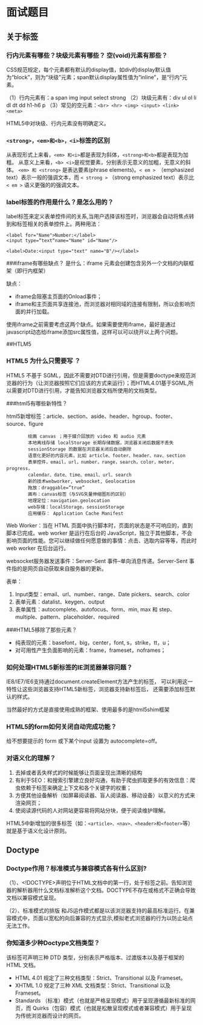 # 面试题目

## 关于标签
### 行内元素有哪些？块级元素有哪些？ 空(void)元素有那些？

CSS规范规定，每个元素都有默认的display值，如div的display默认值为“block”，则为“块级”元素；span默认display属性值为“inline”，是“行内”元素。

（1）行内元素有：a span img input select strong
（2）块级元素有：div ul ol li dl dt dd h1-h6 p
（3）常见的空元素：```<br> <hr> <img> <input> <link> <meta>```

HTML5中对块级、行内元素没有明确定义。

###	```<strong>，<em>和<b>，<i>```标签的区别
从表现形式上来看，```<em> 和<i>```都是表现为斜体，```<strong>和<b>```都是表现为加粗。
从意义上来看，```<b> <i>```是视觉要素，分别表示无意义的加粗，无意义的斜体。 ```<em> 和 <strong>``` 是表达要素(phrase elements)。```< em > ```（emphasized text）表示一般的强调文本，而 ```< strong >``` （strong emphasized text）表示比``` < em >``` 语义更强的的强调文本。

###	label标签的作用是什么？是怎么用的？
label标签来定义表单控件间的关系,当用户选择该标签时，浏览器会自动将焦点转到和标签相关的表单控件上。两种用法：
  
    <label for="Name">Number:</label>
    <input type=“text“name="Name" id="Name"/>
    
    <label>Date:<input type="text" name="B"/></label>
    
###iframe有哪些缺点？
是什么：iframe 元素会创建包含另外一个文档的内联框架（即行内框架）

缺点：

- iframe会阻塞主页面的Onload事件；
- iframe和主页面共享连接池，而浏览器对相同域的连接有限制，所以会影响页面的并行加载。

使用iframe之前需要考虑这两个缺点。如果需要使用iframe，最好是通过javascript动态给iframe添加src属性值，这样可以可以绕开以上两个问题。

##HTLM5
###	HTML5 为什么只需要写 <!DOCTYPE HTML>？
HTML5 不基于 SGML，因此不需要对DTD进行引用，但是需要doctype来规范浏览器的行为（让浏览器按照它们应该的方式来运行）；而HTML4.01基于SGML,所以需要对DTD进行引用，才能告知浏览器文档所使用的文档类型。

###html5有哪些新特性？

html5新增标签：article、section、aside、header、hgroup、footer、source、figure

			绘画 canvas ；用于媒介回放的 video 和 audio 元素
			本地离线存储 localStorage 长期存储数据，浏览器关闭后数据不丢失
			sessionStorage 的数据在浏览器关闭后自动删除
			语意化更好的内容元素，比如 article、footer、header、nav、section
			表单控件，email，url，number，range，search，color，meter，progress，
			calendar、date、time、email、url、search
			新的技术webworker, websocket, Geolocation
			拖放：draggable=”true”
			画布：canvas标签（与SVG矢量伸缩图形的区别）		
			地理定位：navigation.geolocation
			web存储：localStorage，sessionStorage
			应用缓存： Application Cache Manifest

Web Worker：当在 HTML 页面中执行脚本时，页面的状态是不可响应的，直到脚本已完成。web worker 是运行在后台的 JavaScript，独立于其他脚本，不会影响页面的性能。您可以继续做任何愿意做的事情：点击、选取内容等等，而此时 web worker 在后台运行。
			
websocket服务器发送事件：Server-Sent 事件–单向消息传递。Server-Sent 事件指的是网页自动获取来自服务器的更新。
			
表单：

1. Input类型：email、url、number、range、Date pickers、search、color
2. 表单元素：datalist、keygen、output
3. 表单属性：autocomplete、autofocus、form、min, max 和 step、multiple、pattern、placeholder、required

###HTML5移除了那些元素？

- 纯表现的元素：basefont，big，center，font, s，strike，tt，u；
- 对可用性产生负面影响的元素：frame，frameset，noframes；

### 如何处理HTML5新标签的IE浏览器兼容问题？

IE8/IE7/IE6支持通过document.createElement方法产生的标签，
可以利用这一特性让这些浏览器支持HTML5新标签，浏览器支持新标签后，
还需要添加标签默认的样式。

当然最好的方式是直接使用成熟的框架、使用最多的是html5shim框架
<!--[if lt IE 9]>
<script> src="http://html5shim.googlecode.com/
svn/trunk/html5.js"</script>
<![endif]-->


###	HTML5的form如何关闭自动完成功能？
给不想要提示的 form 或下某个input 设置为 autocomplete=off。

###	对语义化的理解？
1. 去掉或者丢失样式的时候能够让页面呈现出清晰的结构
2. 有利于SEO：和搜索引擎建立良好沟通，有助于爬虫抓取更多的有效信息：爬虫依赖于标签来确定上下文和各个关键字的权重；
3. 方便其他设备解析（如屏幕阅读器、盲人阅读器、移动设备）以意义的方式来渲染网页；
4. 使阅读源代码的人对网站更容易将网站分块，便于阅读维护理解。

HTML5中新增加的很多标签（如：```<article>、<nav>、<header>和<footer>```等）就是基于语义化设计原则。

## Doctype
### Doctype作用？标准模式与兼容模式各有什么区别?
（1）、<!DOCTYPE>声明位于HTML文档中的第一行，处于标签之前。告知浏览器的解析器用什么文档标准解析这个文档。DOCTYPE不存在或格式不正确会导致文档以兼容模式呈现。

（2）、标准模式的排版 和JS运作模式都是以该浏览器支持的最高标准运行。在兼容模式中，页面以宽松的向后兼容的方式显示,模拟老式浏览器的行为以防止站点无法工作。

###	你知道多少种Doctype文档类型？
该标签可声明三种 DTD 类型，分别表示严格版本、过渡版本以及基于框架的 HTML 文档。
- HTML 4.01 规定了三种文档类型：Strict、Transitional 以及 Frameset。
- XHTML 1.0 规定了三种 XML 文档类型：Strict、Transitional 以及 Frameset。
- Standards （标准）模式（也就是严格呈现模式）用于呈现遵循最新标准的网页，而 Quirks（包容）模式（也就是松散呈现模式或者兼容模式）用于呈现为传统浏览器而设计的网页。

